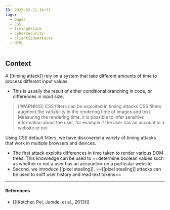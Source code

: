 ```yaml
---
ID: 2025-02-21-14:53
tags:
  - paper
  - CSS
  - timingAttack
  - cyberSecurity
  - clientSideAttacks
  - HTML
---
```

## Context

A [[timing attack]] rely on a system that take different amounts of time to process different input values.
- This is usually the result of either conditional branching in code, or differences in input size.

> [!WARNING] CSS filters can be exploited in timing attacks
> CSS filters augment the variability in the rendering time of images and text. Measuring the rendering time, it is possible to infer sensitive information about the user, for example if the user has an account in a website or not

Using CSS default filters, we have discovered a variety of timing attacks that work in multiple browsers and devices.
- The first attack exploits differences in time taken to render various DOM trees. This knowledge can be used to ==determine boolean values such as whether or not a user has an account== on a particular website
- Second, we introduce [[pixel stealing]]. ==[[pixel stealing]] attacks can be used to sniff user history and read text tokens==

---
#### References
- [[(Kotcher, Pei, Jumde, et al., 2013)]]